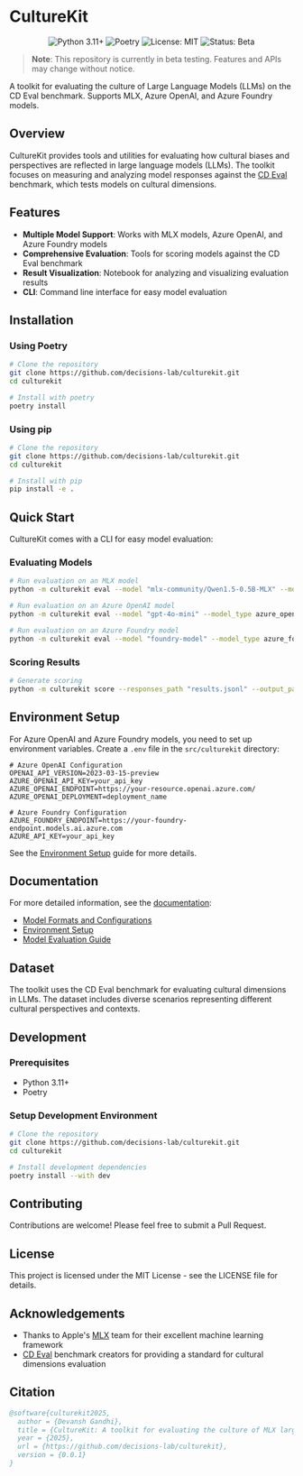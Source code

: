 # CultureKit

<p align="center">
    <img src="https://img.shields.io/badge/python-3.11+-black.svg" alt="Python 3.11+"/>
    <img src="https://img.shields.io/badge/packaging-poetry-black.svg" alt="Poetry"/>
    <img src="https://img.shields.io/badge/License-MIT-black.svg" alt="License: MIT"/>
    <img src="https://img.shields.io/badge/status-beta-black.svg" alt="Status: Beta"/>
</p>

> **Note**: This repository is currently in beta testing. Features and APIs may change without notice.

A toolkit for evaluating the culture of Large Language Models (LLMs) on the CD Eval benchmark. Supports MLX, Azure OpenAI, and Azure Foundry models.

## Overview

CultureKit provides tools and utilities for evaluating how cultural biases and perspectives are reflected in large language models (LLMs). The toolkit focuses on measuring and analyzing model responses against the [CD Eval](https://doi.org/10.48550/arXiv.2311.16421) benchmark, which tests models on cultural dimensions.

## Features

- **Multiple Model Support**: Works with MLX models, Azure OpenAI, and Azure Foundry models
- **Comprehensive Evaluation**: Tools for scoring models against the CD Eval benchmark
- **Result Visualization**: Notebook for analyzing and visualizing evaluation results
- **CLI**: Command line interface for easy model evaluation

## Installation

### Using Poetry

```bash
# Clone the repository
git clone https://github.com/decisions-lab/culturekit.git
cd culturekit

# Install with poetry
poetry install
```

### Using pip

```bash
# Clone the repository
git clone https://github.com/decisions-lab/culturekit.git
cd culturekit

# Install with pip
pip install -e .
```

## Quick Start

CultureKit comes with a CLI for easy model evaluation:

### Evaluating Models

```bash
# Run evaluation on an MLX model
python -m culturekit eval --model "mlx-community/Qwen1.5-0.5B-MLX" --model_type mlx

# Run evaluation on an Azure OpenAI model
python -m culturekit eval --model "gpt-4o-mini" --model_type azure_openai --azure_deployment "deployment-name"

# Run evaluation on an Azure Foundry model
python -m culturekit eval --model "foundry-model" --model_type azure_foundry
```

### Scoring Results

```bash
# Generate scoring
python -m culturekit score --responses_path "results.jsonl" --output_path "scores.json"
```

## Environment Setup

For Azure OpenAI and Azure Foundry models, you need to set up environment variables. Create a `.env` file in the `src/culturekit` directory:

```
# Azure OpenAI Configuration
OPENAI_API_VERSION=2023-03-15-preview
AZURE_OPENAI_API_KEY=your_api_key
AZURE_OPENAI_ENDPOINT=https://your-resource.openai.azure.com/
AZURE_OPENAI_DEPLOYMENT=deployment_name

# Azure Foundry Configuration
AZURE_FOUNDRY_ENDPOINT=https://your-foundry-endpoint.models.ai.azure.com
AZURE_API_KEY=your_api_key
```

See the [Environment Setup](docs/environment_setup.md) guide for more details.

## Documentation

For more detailed information, see the [documentation](docs/index.md):

- [Model Formats and Configurations](docs/model_formats.md)
- [Environment Setup](docs/environment_setup.md)
- [Model Evaluation Guide](docs/model_eval.md)

## Dataset

The toolkit uses the CD Eval benchmark for evaluating cultural dimensions in LLMs. The dataset includes diverse scenarios representing different cultural perspectives and contexts.

## Development

### Prerequisites

- Python 3.11+
- Poetry

### Setup Development Environment

```bash
# Clone the repository
git clone https://github.com/decisions-lab/culturekit.git
cd culturekit

# Install development dependencies
poetry install --with dev
```

## Contributing

Contributions are welcome! Please feel free to submit a Pull Request.

## License

This project is licensed under the MIT License - see the LICENSE file for details.

## Acknowledgements

- Thanks to Apple's [MLX](https://github.com/ml-explore/mlx) team for their excellent machine learning framework
- [CD Eval](https://doi.org/10.48550/arXiv.2311.16421) benchmark creators for providing a standard for cultural dimensions evaluation

## Citation

```bibtex
@software{culturekit2025,
  author = {Devansh Gandhi},
  title = {CultureKit: A toolkit for evaluating the culture of MLX large language models},
  year = {2025},
  url = {https://github.com/decisions-lab/culturekit},
  version = {0.0.1}
}
```
